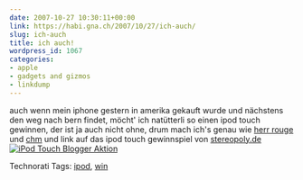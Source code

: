 ```yaml
---
date: 2007-10-27 10:30:11+00:00
link: https://habi.gna.ch/2007/10/27/ich-auch/
slug: ich-auch
title: ich auch!
wordpress_id: 1067
categories:
- apple
- gadgets and gizmos
- linkdump
---
```


auch wenn mein iphone gestern in amerika gekauft wurde und nächstens den weg nach bern findet, möcht' ich natütterli so einen ipod touch gewinnen, der ist ja auch nicht ohne, drum mach ich's genau wie [herr rouge](http://www.rouge.ch/blog/index.php/vr/comments/au_ha_woelle/) und [chm](http://bloxxs.ch/?p=1131) und link auf das ipod touch gewinnspiel von [stereopoly.de](http://www.stereopoly.de/)
[![iPod Touch Blogger Aktion](http://www.stereopoly.de/ad/win/ipodtouch.jpg)](http://www.stereopoly.de/blogger-aktion-ipod-touch-gewinnspiel/)



Technorati Tags: [ipod](http://www.technorati.com/tag/ipod), [win](http://www.technorati.com/tag/win)
